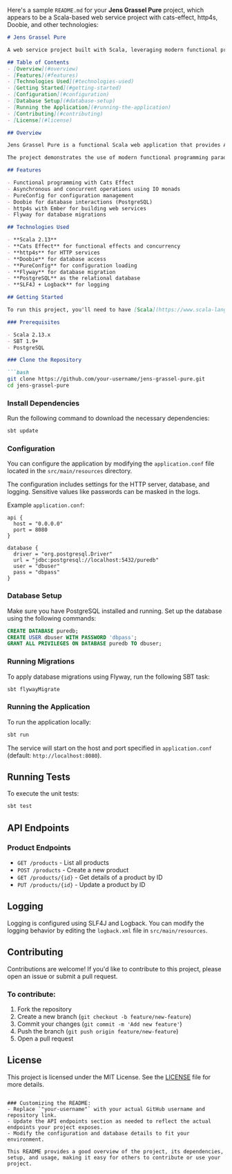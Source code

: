 Here's a sample `README.md` for your **Jens Grassel Pure** project, which appears to be a Scala-based web service project with cats-effect, http4s, Doobie, and other technologies:

```markdown
# Jens Grassel Pure

A web service project built with Scala, leveraging modern functional programming libraries such as Cats Effect, http4s, Doobie, and PureConfig.

## Table of Contents
- [Overview](#overview)
- [Features](#features)
- [Technologies Used](#technologies-used)
- [Getting Started](#getting-started)
- [Configuration](#configuration)
- [Database Setup](#database-setup)
- [Running the Application](#running-the-application)
- [Contributing](#contributing)
- [License](#license)

## Overview

Jens Grassel Pure is a functional Scala web application that provides APIs for managing products. It uses Cats Effect to handle asynchronous and concurrent tasks, http4s for the web layer, and Doobie to interact with a PostgreSQL database.

The project demonstrates the use of modern functional programming paradigms and libraries in a practical, real-world application.

## Features

- Functional programming with Cats Effect
- Asynchronous and concurrent operations using IO monads
- PureConfig for configuration management
- Doobie for database interactions (PostgreSQL)
- http4s with Ember for building web services
- Flyway for database migrations

## Technologies Used

- **Scala 2.13**
- **Cats Effect** for functional effects and concurrency
- **http4s** for HTTP services
- **Doobie** for database access
- **PureConfig** for configuration loading
- **Flyway** for database migration
- **PostgreSQL** as the relational database
- **SLF4J + Logback** for logging

## Getting Started

To run this project, you'll need to have [Scala](https://www.scala-lang.org/) and [SBT](https://www.scala-sbt.org/) installed.

### Prerequisites

- Scala 2.13.x
- SBT 1.9+
- PostgreSQL

### Clone the Repository

```bash
git clone https://github.com/your-username/jens-grassel-pure.git
cd jens-grassel-pure
```

### Install Dependencies

Run the following command to download the necessary dependencies:

```bash
sbt update
```

### Configuration

You can configure the application by modifying the `application.conf` file located in the `src/main/resources` directory.

The configuration includes settings for the HTTP server, database, and logging. Sensitive values like passwords can be masked in the logs.

Example `application.conf`:

```hocon
api {
  host = "0.0.0.0"
  port = 8080
}

database {
  driver = "org.postgresql.Driver"
  url = "jdbc:postgresql://localhost:5432/puredb"
  user = "dbuser"
  pass = "dbpass"
}
```

### Database Setup

Make sure you have PostgreSQL installed and running. Set up the database using the following commands:

```sql
CREATE DATABASE puredb;
CREATE USER dbuser WITH PASSWORD 'dbpass';
GRANT ALL PRIVILEGES ON DATABASE puredb TO dbuser;
```

### Running Migrations

To apply database migrations using Flyway, run the following SBT task:

```bash
sbt flywayMigrate
```

### Running the Application

To run the application locally:

```bash
sbt run
```

The service will start on the host and port specified in `application.conf` (default: `http://localhost:8080`).

## Running Tests

To execute the unit tests:

```bash
sbt test
```

## API Endpoints

### Product Endpoints

- `GET /products` - List all products
- `POST /products` - Create a new product
- `GET /products/{id}` - Get details of a product by ID
- `PUT /products/{id}` - Update a product by ID

## Logging

Logging is configured using SLF4J and Logback. You can modify the logging behavior by editing the `logback.xml` file in `src/main/resources`.

## Contributing

Contributions are welcome! If you'd like to contribute to this project, please open an issue or submit a pull request.

### To contribute:

1. Fork the repository
2. Create a new branch (`git checkout -b feature/new-feature`)
3. Commit your changes (`git commit -m 'Add new feature'`)
4. Push the branch (`git push origin feature/new-feature`)
5. Open a pull request

## License

This project is licensed under the MIT License. See the [LICENSE](LICENSE) file for more details.
```

### Customizing the README:
- Replace `"your-username"` with your actual GitHub username and repository link.
- Update the API endpoints section as needed to reflect the actual endpoints your project exposes.
- Modify the configuration and database details to fit your environment.

This README provides a good overview of the project, its dependencies, setup, and usage, making it easy for others to contribute or use your project.
